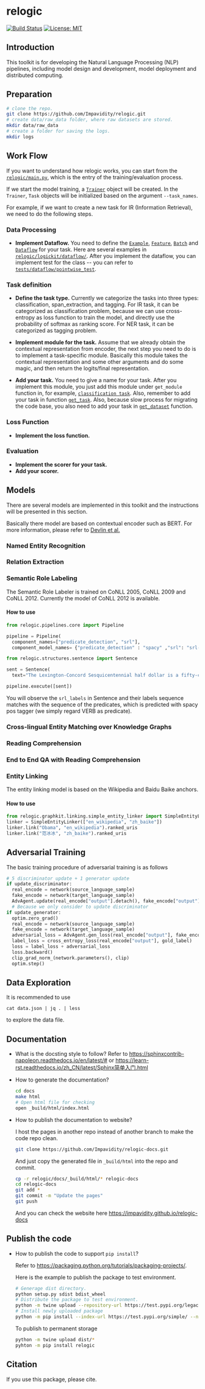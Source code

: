 # relogic

[![Build Status](https://travis-ci.org/Impavidity/relogic.svg?branch=master)](https://travis-ci.org/Impavidity/relogic)
[![License: MIT](https://img.shields.io/badge/License-MIT-yellow.svg)](https://opensource.org/licenses/MIT)

## Introduction

This toolkit is for developing the Natural Language Processing (NLP) pipelines, including model design and development, model deployment and distributed computing.

## Preparation

```bash
# clone the repo.
git clone https://github.com/Impavidity/relogic.git
# create data/raw_data folder, where raw datasets are stored.
mkdir data/raw_data
# create a folder for saving the logs.
mkdir logs
```

## Work Flow

If you want to understand how relogic works, you can start from the [`relogic/main.py`](relogic/main.py),
which is the entry of the training/evaluation process.

If we start the model training, a [`Trainer`](relogic/logickit/training/trainer.py) object will be created.
In the `Trainer`, `Task` objects will be initialized based on the argument `--task_names`.

For example, if we want to create a new task for IR (Information Retrieval), we need to do the following steps.

### Data Processing

- **Implement Dataflow.** You need to define the [`Example`](relogic/logickit/dataflow/pointwise.py), 
[`Feature`](relogic/logickit/dataflow/pointwise.py), 
[`Batch`]((relogic/logickit/dataflow/pointwise.py)) and [`Dataflow`](relogic/logickit/dataflow/pointwise.py) for your task.
Here are several examples in [`relogic/logickit/dataflow/`](relogic/logickit/dataflow). After you implement the dataflow,
you can implement test for the class -- you can refer to [`tests/dataflow/pointwise_test`](tests/dataflow/pointwise_test.py).

### Task definition

- **Define the task type.** Currently we categorize the tasks into three types: classification, span_extraction, and tagging.
For IR task, it can be categorized as classification problem, because we can use cross-entropy as loss function to
train the model, and directly use the probability of softmax as ranking score. For NER task, it can be categorized as tagging
problem.

- **Implement module for the task.** Assume that we already obtain the contextual representation from encoder, the next
step you need to do is to implement a task-specific module. Basically this module takes the contextual representation and
some other arguments and do some magic, and then return the logits/final representation.
 
- **Add your task.** You need to give a name for your task. After you implement this module,
you just add this module under `get_module` function in, for example, 
[`classification task`](relogic/logickit/tasks/classification.py). Also, remember to add your task in function
[`get_task`](relogic/logickit/tasks/__init__.py). Also, because slow process for migrating the code base, you also need
to add your task in [`get_dataset`](relogic/logickit/dataset/labeled_data_loader.py) function.

### Loss Function
- **Implement the loss function.**

### Evaluation
- **Implement the scorer for your task.** 
- **Add your scorer.**


## Models

There are several models are implemented in this toolkit and the instructions will be presented in this section.

Basically there model are based on contextual encoder such as BERT. For more information, please refer to [Devlin et al.](https://arxiv.org/pdf/1810.04805.pdf)

### Named Entity Recognition

### Relation Extraction
### Semantic Role Labeling

The Semantic Role Labeler is trained on CoNLL 2005, CoNLL 2009 and CoNLL 2012. Currently the model of CoNLL 2012 is 
available.

#### How to use

```python
from relogic.pipelines.core import Pipeline

pipeline = Pipeline(
  component_names=["predicate_detection", "srl"],
  component_model_names= {"predicate_detection" : "spacy" ,"srl": "srl-conll12"})

from relogic.structures.sentence import Sentence

sent = Sentence(
  text="The Lexington-Concord Sesquicentennial half dollar is a fifty-cent piece struck by the United States Bureau of the Mint in 1925 as a commemorative coin in honor of the 150th anniversary of the Battles of Lexington and Concord.")

pipeline.execute([sent])
```

You will observe the `srl_labels` in Sentence and their labels sequence matches with the sequence of the predicates, 
which is predicted with spacy pos tagger (we simply regard VERB as predicate).

### Cross-lingual Entity Matching over Knowledge Graphs 
### Reading Comprehension
### End to End QA with Reading Comprehension
### Entity Linking

The entity linking model is based on the Wikipedia and Baidu Baike anchors.

#### How to use

```python
from relogic.graphkit.linking.simple_entity_linker import SimpleEntityLinker
linker = SimpleEntityLinker(["en_wikipedia", "zh_baike"])
linker.link("Obama", "en_wikipedia").ranked_uris
linker.link("范冰冰", "zh_baike").ranked_uris
```

## Adversarial Training

The basic training procedure of adversarial training is as follows

```python
# 5 discriminator update + 1 generator update
if update_discriminator:
  real_encode = network(source_language_sample)
  fake_encode = network(target_language_sample)
  AdvAgent.update(real_encode["output"].detach(), fake_encode["output"].detach())
  # Because we only consider to update discriminator
if update_generator:
  optim.zero_grad()
  real_encode = network(source_language_sample)
  fake_encode = network(target_language_sample)
  adversarial_loss = AdvAgent.gen_loss(real_encode["output"], fake_encode["output"])
  label_loss = cross_entropy_loss(real_encode["output"], gold_label)
  loss = label_loss + adversarial_loss
  loss.backward()
  clip_grad_norm_(network.parameters(), clip)
  optim.step()
```

## Data Exploration

It is recommended to use
```commandline
cat data.json | jq . | less
```
to explore the data file.

## Documentation

- What is the docsting style to follow?
  Refer to https://sphinxcontrib-napoleon.readthedocs.io/en/latest/#
  or https://learn-rst.readthedocs.io/zh_CN/latest/Sphinx简单入门.html
  
- How to generate the documentation?

  ```bash
  cd docs
  make html
  # Open html file for checking
  open _build/html/index.html
  ```

- How to publish the documentation to website?

  I host the pages in another repo instead of another branch to make the code repo clean.

  ```bash
  git clone https://github.com/Impavidity/relogic-docs.git
  ```

  And just copy the generated file in `_build/html` into the repo and commit.

  ```bash
  cp -r relogic/docs/_build/html/* relogic-docs
  cd relogic-docs
  git add *
  git commit -m "Update the pages"
  git push
  ```

  And you can check the website here https://impavidity.github.io/relogic-docs

## Publish the code

- How to publish the code to support `pip install`?

  Refer to https://packaging.python.org/tutorials/packaging-projects/.

  Here is the example to publish the package to test environment.

  ```bash
  # Generage dist directory.
  python setup.py sdist bdist_wheel
  # Distribute the package to test environment.
  python -m twine upload --repository-url https://test.pypi.org/legacy/ dist/*
  # Install newly uploaded package
  python -m pip install --index-url https://test.pypi.org/simple/ --no-deps relogic
  ```

  To publish to permanent storage

  ```bash
  python -m twine upload dist/*
  pyhton -m pip install relogic
  ```

## Citation
If you use this package, please cite. 
